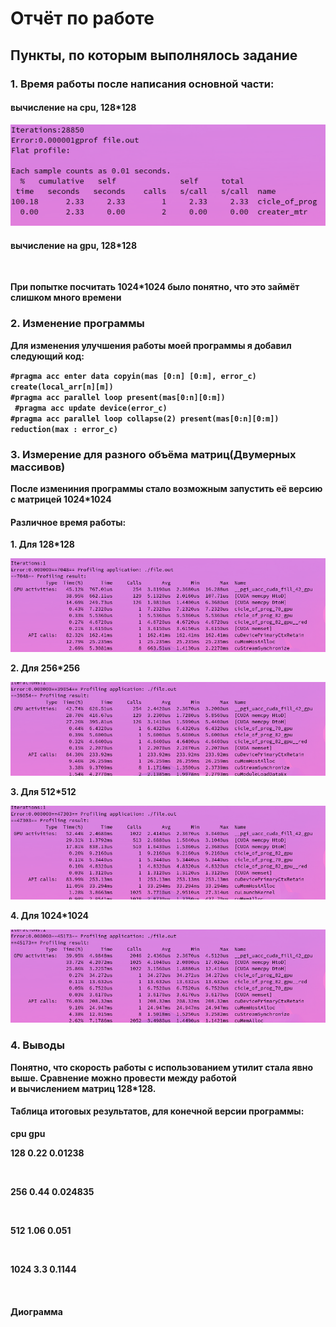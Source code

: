 <h1>Отчёт по работе</h1>
<h2>Пункты, по которым выполнялось задание</h2>
<h3>1. Время работы после написания основной части:</h3><b>
        <h4>вычисление на cpu, 128*128</h4><b>
        <img src = 'Screenshot from 2023-03-08 21-03-03.png'></img><b>
        <h4>вычисление на gpu, 128*128</h4><b>
        <img src = ''></img><br>
        <p>При попытке посчитать 1024*1024 было понятно, что это займёт слишком много времени</p>
<h3>2. Изменение программы</h3>
<p>Для изменения улучшения работы моей программы я добавил следующий код:</p>
<code>#pragma acc enter data copyin(mas [0:n] [0:m], error_c) create(local_arr[n][m])</code><br>
<code>#pragma acc parallel loop present(mas[0:n][0:m])</code><br>
<code> #pragma acc update device(error_c)</code><br>
<code>#pragma acc parallel loop collapse(2) present(mas[0:n][0:m]) reduction(max : error_c)</code><br>

<h3>3. Измерение для разного объёма матриц(Двумерных массивов)</h3>
        <p>После измениния программы стало возможным запустить её версию с матрицей 1024*1024</p>
        <h4>Различное время работы:</h4>
        <p>1. Для 128*128</p>
        <img src = 'Screenshot from 2023-03-09 19-25-17.png'></img><br>
        <p>2. Для 256*256</p>
        <img src = 'Screenshot from 2023-03-09 19-56-40.png'></img><br>
        <p>3. Для 512*512</p>
        <img src = 'Screenshot from 2023-03-09 20-07-46.png'></img><br>
        <p>4. Для 1024*1024</p>
        <img src = 'Screenshot from 2023-03-09 20-04-42.png'></img><br>

<h3>4. Выводы</h3>
<p>Понятно, что скорость работы с использованием утилит стала явно выше. Сравнение можно провести между работой<br> и вычислением матриц 128*128.</p>
<h4>Таблица итоговых результатов, для конечной версии программы:</h4>
<p>     cpu             gpu</p>
<p>128     0.22            0.01238</p><br>  
<p>256     0.44            0.024835</p><br>
<p>512     1.06            0.051</p><br>
<p>1024    3.3             0.1144</p><br>

<h4>Диограмма</h4>